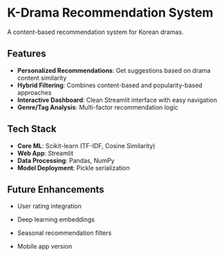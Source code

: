 # K-Drama Recommendation System 
A content-based recommendation system for Korean dramas.

## Features 

- **Personalized Recommendations**: Get suggestions based on drama content similarity
- **Hybrid Filtering**: Combines content-based and popularity-based approaches
- **Interactive Dashboard**: Clean Streamlit interface with easy navigation
- **Genre/Tag Analysis**: Multi-factor recommendation logic

## Tech Stack 

- **Core ML**: Scikit-learn (TF-IDF, Cosine Similarity)
- **Web App**: Streamlit
- **Data Processing**: Pandas, NumPy
- **Model Deployment**: Pickle serialization

## Future Enhancements 
- User rating integration

- Deep learning embeddings

- Seasonal recommendation filters

 - Mobile app version